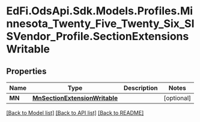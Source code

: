 # EdFi.OdsApi.Sdk.Models.Profiles.Minnesota_Twenty_Five_Twenty_Six_SISVendor_Profile.SectionExtensionsWritable

## Properties

Name | Type | Description | Notes
------------ | ------------- | ------------- | -------------
**MN** | [**MnSectionExtensionWritable**](MnSectionExtensionWritable.md) |  | [optional] 

[[Back to Model list]](../README.md#documentation-for-models) [[Back to API list]](../README.md#documentation-for-api-endpoints) [[Back to README]](../README.md)

